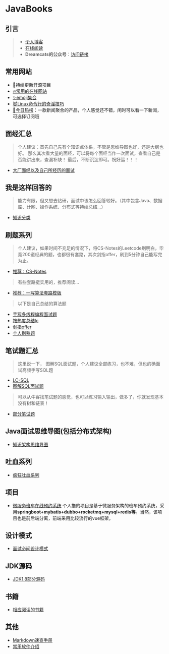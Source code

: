 # JavaBooks
## 引言
> - [个人博客](http://dreamcat.ink/)
> - [在线阅读](http://dsystem.dreamcat.ink/#/)
> - **Dreamcats的公众号**：[访问链接](https://mp.weixin.qq.com/s/NTRnfdPcr2pVnTvhFMYJCg)

## 常用网站
- [:bookmark:持续更新开源项目](/Tools/other/开源github.md)
- [:fire:常用的在线网站](/Tools/other/常用网站.md)
- [:sparkles:emoji集合](/Tools/other/github表情图标.md)
- [:smiling_imp:Linux命令行的奇淫技巧](/Tools/other/linux命令行.md)
- [📖今日热榜](https://tophub.today/)：一款新闻聚合的产品，个人感觉还不错，闲时可以看一下新闻，可选择订阅哦

## 面经汇总
> 个人建议：首先自己先有个知识点体系，不管是思维导图也好，还是大纲也好。
> 那么其次看大量的面经，可以将每个面经当作一次面试，查看自己是否能讲出来，查漏补缺！
> 最后，不断沉淀即可。祝好运！！！

- [大厂面经以及自己所经历的面试](/Interview/mianjing/README.md)

## 我是这样回答的
> 能力有限，但又想去钻研，面试中该怎么回答较好。（其中包含Java、数据库、计网、操作系统、分布式等持续总结...）
- [知识分类](/Interview/classify/README.md)

## 刷题系列
> 个人建议，如果时间不充足的情况下，将CS-Notes的Leetcode刷明白，毕竟200道经典的题，也都很有套路，其次剑指offer，刷到5分钟自己能写完为止。 
- [推荐：CS-Notes](https://cyc2018.github.io/CS-Notes/#/?id=✏️-算法)

> 有些套路挺实用的，推荐阅读...
- [推荐：一写算法套路模版](https://github.com/labuladong/fucking-algorithm)

> 以下是自己总结的算法题

- [手写多线程编程面试题](/Interview/alg/多线程编程题.md)
- [按热度总结lc](/Interview/alg/按热度总结lc.md)
- [剑指offer](/Interview/alg/剑指offer.md)
- [个人刷熟题](/Interview/alg/个人刷熟题.md)


## 笔试题汇总

>  这里说一下， 图解SQL面试题，个人建议全部练习，也不难，但也的确面试高频手写SQL题

- [LC-SQL](/Interview/bishi/sql.md)
- [图解SQL面试题](https://zhuanlan.zhihu.com/p/38354000)

> 可以从牛客找笔试题的感觉，也可以练习输入输出，做多了，你就发现基本没有树和链表！

- [部分笔试题](/Interview/bishi/README.md)

## Java面试思维导图(包括分布式架构)
- [知识架构思维导图](Interview/mind/README.md)

## 吐血系列
- [疯狂吐血系列](Interview/crazy/README.md)

## 项目
- [微服务班车在线预约系统](/Interview/bus/README.md) 个人撸的项目是基于微服务架构的班车预约系统，采用**springboot+mybatis+dubbo+rocketmq+mysql+redis等**。当然，该项目也是前后端分离，前端采用比较流行的vue框架。

## 设计模式
- [面试必问设计模式](/Interview/mode/README.md)

## JDK源码

- [JDK1.8部分源码](Interview/jdk/README.md)

## 书籍

- [相应阅读的书籍](Interview/other/books.md)

## 其他

- [Markdown速查手册](Tools/md/README.md)
- [常用软件介绍](Tools/software/README.md)
